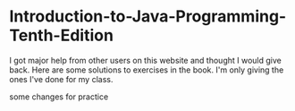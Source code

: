 # Introduction-to-Java-Programming-Tenth-Edition
I got major help from other users on this website and thought I would give back. Here are some solutions to exercises in the book. I'm only giving the ones I've done for my class.

some changes for practice
